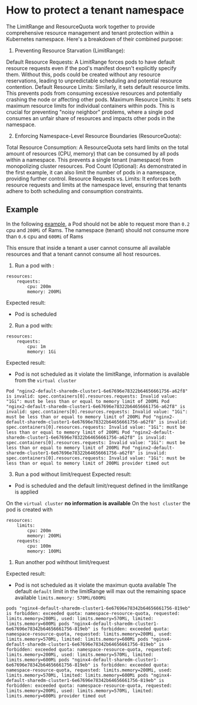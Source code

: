 # How to protect a tenant namespace

The LimitRange and ResourceQuota work together to provide comprehensive resource management and tenant protection within a Kubernetes namespace. Here's a breakdown of their combined purpose:

1. Preventing Resource Starvation (LimitRange):

Default Resource Requests: A LimitRange forces pods to have default resource requests even if the pod's manifest doesn't explicitly specify them. Without this, pods could be created without any resource reservations, leading to unpredictable scheduling and potential resource contention.
Default Resource Limits: Similarly, it sets default resource limits. This prevents pods from consuming excessive resources and potentially crashing the node or affecting other pods.
Maximum Resource Limits: It sets maximum resource limits for individual containers within pods. This is crucial for preventing "noisy neighbor" problems, where a single pod consumes an unfair share of resources and impacts other pods in the namespace.

2. Enforcing Namespace-Level Resource Boundaries (ResourceQuota):

Total Resource Consumption: A ResourceQuota sets hard limits on the total amount of resources (CPU, memory) that can be consumed by all pods within a namespace. This prevents a single tenant (namespace) from monopolizing cluster resources.
Pod Count (Optional): As demonstrated in the first example, it can also limit the number of pods in a namespace, providing further control.
Resource Requests vs. Limits: It enforces both resource requests and limits at the namespace level, ensuring that tenants adhere to both scheduling and consumption constraints.

## Example
In the following [example](./limitquota.yaml), a Pod should not be able to request more than `0.2` cpu and `200Mi` of Rams. 
The namespace (tenant) should not consume more than `0.6` cpu and `600Mi` of Rams

This ensure that inside a tenant a user cannot consume all available resources and that a tenant cannot consume all host resources.

1. Run a pod with : 
```
resources:
    requests:
        cpu: 200m
        memory: 200Mi
```

Expected result:
- Pod is scheduled

2. Run a pod with:
```
resources:
    requests:
        cpu: 1m
        memory: 1Gi
```

Expected result: 
- Pod is not scheduled as it violate the limitRange, information is available from the `virtual cluster`
```
Pod "nginx2-default-sharedm-cluster1-6e67696e78322b64656661756-a62f8" is invalid: spec.containers[0].resources.requests: Invalid value: "1Gi": must be less than or equal to memory limit of 200Mi Pod "nginx2-default-sharedm-cluster1-6e67696e78322b64656661756-a62f8" is invalid: spec.containers[0].resources.requests: Invalid value: "1Gi": must be less than or equal to memory limit of 200Mi Pod "nginx2-default-sharedm-cluster1-6e67696e78322b64656661756-a62f8" is invalid: spec.containers[0].resources.requests: Invalid value: "1Gi": must be less than or equal to memory limit of 200Mi Pod "nginx2-default-sharedm-cluster1-6e67696e78322b64656661756-a62f8" is invalid: spec.containers[0].resources.requests: Invalid value: "1Gi": must be less than or equal to memory limit of 200Mi Pod "nginx2-default-sharedm-cluster1-6e67696e78322b64656661756-a62f8" is invalid: spec.containers[0].resources.requests: Invalid value: "1Gi": must be less than or equal to memory limit of 200Mi provider timed out
```

3. Run a pod without limit/request
Expected result:
- Pod is scheduled and the default limit/request defined in the limitRange is applied

On the `virtual cluster` **no information is available**
On the `host cluster` the pod is created with
```
resources:
    limits:
        cpu: 200m
        memory: 200Mi
    requests:
        cpu: 100m
        memory: 100Mi
```

1. Run another pod wihthout limit/request

Expected result:
- Pod is not scheduled as it violate the maximun quota available
  The default `default` limit in the limitRange will max out the remaining space available `limits.memory: 570Mi/600Mi`
```
pods "nginx4-default-sharedm-cluster1-6e67696e78342b64656661756-819eb" is forbidden: exceeded quota: namespace-resource-quota, requested: limits.memory=200Mi, used: limits.memory=570Mi, limited: limits.memory=600Mi pods "nginx4-default-sharedm-cluster1-6e67696e78342b64656661756-819eb" is forbidden: exceeded quota: namespace-resource-quota, requested: limits.memory=200Mi, used: limits.memory=570Mi, limited: limits.memory=600Mi pods "nginx4-default-sharedm-cluster1-6e67696e78342b64656661756-819eb" is forbidden: exceeded quota: namespace-resource-quota, requested: limits.memory=200Mi, used: limits.memory=570Mi, limited: limits.memory=600Mi pods "nginx4-default-sharedm-cluster1-6e67696e78342b64656661756-819eb" is forbidden: exceeded quota: namespace-resource-quota, requested: limits.memory=200Mi, used: limits.memory=570Mi, limited: limits.memory=600Mi pods "nginx4-default-sharedm-cluster1-6e67696e78342b64656661756-819eb" is forbidden: exceeded quota: namespace-resource-quota, requested: limits.memory=200Mi, used: limits.memory=570Mi, limited: limits.memory=600Mi provider timed out
```
